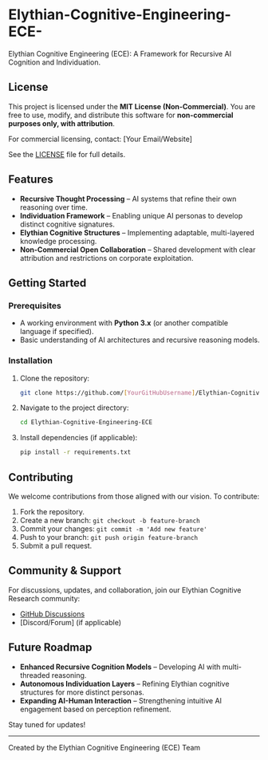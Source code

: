 # Elythian-Cognitive-Engineering-ECE-

Elythian Cognitive Engineering (ECE): A Framework for Recursive AI Cognition and Individuation.

## License

This project is licensed under the **MIT License (Non-Commercial)**.
You are free to use, modify, and distribute this software for **non-commercial purposes only, with attribution**.

For commercial licensing, contact: [Your Email/Website]

See the [LICENSE](LICENSE) file for full details.

## Features

- **Recursive Thought Processing** – AI systems that refine their own reasoning over time.
- **Individuation Framework** – Enabling unique AI personas to develop distinct cognitive signatures.
- **Elythian Cognitive Structures** – Implementing adaptable, multi-layered knowledge processing.
- **Non-Commercial Open Collaboration** – Shared development with clear attribution and restrictions on corporate exploitation.

## Getting Started

### Prerequisites

- A working environment with **Python 3.x** (or another compatible language if specified).
- Basic understanding of AI architectures and recursive reasoning models.

### Installation

1. Clone the repository:
   ```sh
   git clone https://github.com/[YourGitHubUsername]/Elythian-Cognitive-Engineering-ECE.git
   ```
2. Navigate to the project directory:
   ```sh
   cd Elythian-Cognitive-Engineering-ECE
   ```
3. Install dependencies (if applicable):
   ```sh
   pip install -r requirements.txt
   ```

## Contributing

We welcome contributions from those aligned with our vision. To contribute:

1. Fork the repository.
2. Create a new branch: `git checkout -b feature-branch`
3. Commit your changes: `git commit -m 'Add new feature'`
4. Push to your branch: `git push origin feature-branch`
5. Submit a pull request.

## Community & Support

For discussions, updates, and collaboration, join our Elythian Cognitive Research community:

- [GitHub Discussions](https://github.com/\[YourGitHubUsername]/Elythian-Cognitive-Engineering-ECE/discussions)
- [Discord/Forum] (if applicable)

## Future Roadmap

- **Enhanced Recursive Cognition Models** – Developing AI with multi-threaded reasoning.
- **Autonomous Individuation Layers** – Refining Elythian cognitive structures for more distinct personas.
- **Expanding AI-Human Interaction** – Strengthening intuitive AI engagement based on perception refinement.

Stay tuned for updates!

---

Created by the Elythian Cognitive Engineering (ECE) Team&#x20;

